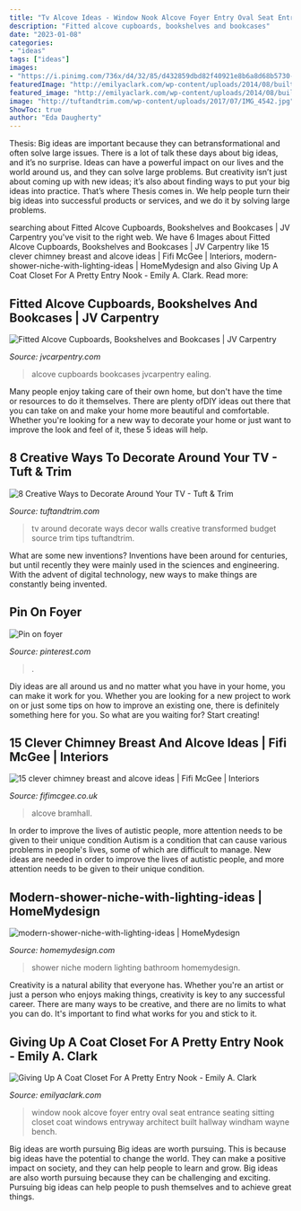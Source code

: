 ```yaml
---
title: "Tv Alcove Ideas - Window Nook Alcove Foyer Entry Oval Seat Entrance Seating Sitting Closet Coat Windows Entryway Architect Built Hallway Windham Wayne Bench"
description: "Fitted alcove cupboards, bookshelves and bookcases"
date: "2023-01-08"
categories:
- "ideas"
tags: ["ideas"]
images:
- "https://i.pinimg.com/736x/d4/32/85/d432859dbd82f40921e8b6a8d68b5730--decorative-walls-niche-design.jpg"
featuredImage: "http://emilyaclark.com/wp-content/uploads/2014/08/built-in-entry-seat_thumb.jpg"
featured_image: "http://emilyaclark.com/wp-content/uploads/2014/08/built-in-entry-seat_thumb.jpg"
image: "http://tuftandtrim.com/wp-content/uploads/2017/07/IMG_4542.jpg"
ShowToc: true
author: "Eda Daugherty"
---
```



Thesis: Big ideas are important because they can betransformational and often solve large issues.
There is a lot of talk these days about big ideas, and it’s no surprise. Ideas can have a powerful impact on our lives and the world around us, and they can solve large problems. But creativity isn’t just about coming up with new ideas; it’s also about finding ways to put your big ideas into practice. That’s where Thesis comes in. We help people turn their big ideas into successful products or services, and we do it by solving large problems.

	

		
searching about Fitted Alcove Cupboards, Bookshelves and Bookcases | JV Carpentry you've visit to the right web. We have 6 Images about Fitted Alcove Cupboards, Bookshelves and Bookcases | JV Carpentry like 15 clever chimney breast and alcove ideas | Fifi McGee | Interiors, modern-shower-niche-with-lighting-ideas | HomeMydesign and also Giving Up A Coat Closet For A Pretty Entry Nook - Emily A. Clark. Read more:
		
    
## Fitted Alcove Cupboards, Bookshelves And Bookcases | JV Carpentry

<img loading=lazy src="https://www.jvcarpentry.com/wp-content/uploads/photo-gallery/Ealing_broadway_bookcase.jpg" onerror="this.onerror=null;this.src='https://tse4.mm.bing.net/th?id=OIP.RJSUxVDodf7TQSboZ3jkjgDJE1&amp;pid=15.1';" alt="Fitted Alcove Cupboards, Bookshelves and Bookcases | JV Carpentry">

_Source: jvcarpentry.com_

>alcove cupboards bookcases jvcarpentry ealing. 

	

Many people enjoy taking care of their own home, but don't have the time or resources to do it themselves. There are plenty ofDIY ideas out there that you can take on and make your home more beautiful and comfortable. Whether you're looking for a new way to decorate your home or just want to improve the look and feel of it, these 5 ideas will help.

    
## 8 Creative Ways To Decorate Around Your TV - Tuft &amp; Trim

<img loading=lazy src="http://tuftandtrim.com/wp-content/uploads/2017/07/IMG_4542.jpg" onerror="this.onerror=null;this.src='https://tse4.mm.bing.net/th?id=OIP.miFfrryFYOEL2K6H2wiiGwHaJV&amp;pid=15.1';" alt="8 Creative Ways to Decorate Around Your TV - Tuft &amp; Trim">

_Source: tuftandtrim.com_

>tv around decorate ways decor walls creative transformed budget source trim tips tuftandtrim. 

	

What are some new inventions?
Inventions have been around for centuries, but until recently they were mainly used in the sciences and engineering. With the advent of digital technology, new ways to make things are constantly being invented.

    
## Pin On Foyer

<img loading=lazy src="https://i.pinimg.com/736x/d4/32/85/d432859dbd82f40921e8b6a8d68b5730--decorative-walls-niche-design.jpg" onerror="this.onerror=null;this.src='https://tse4.mm.bing.net/th?id=OIP.mYatVHKN966YmzD0llB3_wHaLH&amp;pid=15.1';" alt="Pin on foyer">

_Source: pinterest.com_

>. 

	

Diy ideas are all around us and no matter what you have in your home, you can make it work for you. Whether you are looking for a new project to work on or just some tips on how to improve an existing one, there is definitely something here for you. So what are you waiting for? Start creating!

    
## 15 Clever Chimney Breast And Alcove Ideas | Fifi McGee | Interiors

<img loading=lazy src="https://images.squarespace-cdn.com/content/v1/56a015a2fd5d08b8dcfa998a/1615828862152-UTV3524STJ2C87ONEKH0/%40ourbramhallhome%2Bchimney%2Bbreast%2Bideas%2Bfifi%2Bmcgee.jpg" onerror="this.onerror=null;this.src='https://tse3.mm.bing.net/th?id=OIP.zFrokw-AdWXl6BOAm75ARQHaFj&amp;pid=15.1';" alt="15 clever chimney breast and alcove ideas | Fifi McGee | Interiors">

_Source: fifimcgee.co.uk_

>alcove bramhall. 

	

In order to improve the lives of autistic people, more attention needs to be given to their unique condition
Autism is a condition that can cause various problems in people's lives, some of which are difficult to manage. New ideas are needed in order to improve the lives of autistic people, and more attention needs to be given to their unique condition.

    
## Modern-shower-niche-with-lighting-ideas | HomeMydesign

<img loading=lazy src="https://homemydesign.com/wp-content/uploads/2019/10/modern-shower-niche-with-lighting-ideas.jpg" onerror="this.onerror=null;this.src='https://tse3.mm.bing.net/th?id=OIP.DsJ2KRp6aTnbZbRkzIr-XgHaLS&amp;pid=15.1';" alt="modern-shower-niche-with-lighting-ideas | HomeMydesign">

_Source: homemydesign.com_

>shower niche modern lighting bathroom homemydesign. 

	

Creativity is a natural ability that everyone has. Whether you're an artist or just a person who enjoys making things, creativity is key to any successful career. There are many ways to be creative, and there are no limits to what you can do. It's important to find what works for you and stick to it.

    
## Giving Up A Coat Closet For A Pretty Entry Nook - Emily A. Clark

<img loading=lazy src="http://emilyaclark.com/wp-content/uploads/2014/08/built-in-entry-seat_thumb.jpg" onerror="this.onerror=null;this.src='https://tse4.mm.bing.net/th?id=OIP.8wG2Xrnn_5E5wy_pJ596vQHaJQ&amp;pid=15.1';" alt="Giving Up A Coat Closet For A Pretty Entry Nook - Emily A. Clark">

_Source: emilyaclark.com_

>window nook alcove foyer entry oval seat entrance seating sitting closet coat windows entryway architect built hallway windham wayne bench. 

	

Big ideas are worth pursuing
Big ideas are worth pursuing. This is because big ideas have the potential to change the world. They can make a positive impact on society, and they can help people to learn and grow. Big ideas are also worth pursuing because they can be challenging and exciting. Pursuing big ideas can help people to push themselves and to achieve great things.

